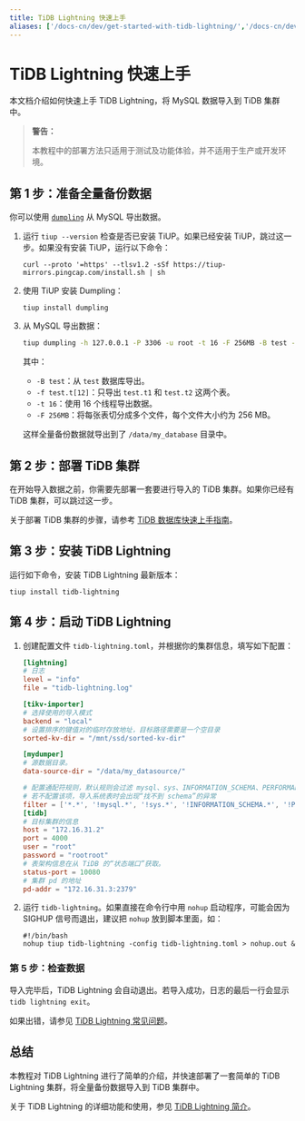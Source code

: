 ```yaml
---
title: TiDB Lightning 快速上手
aliases: ['/docs-cn/dev/get-started-with-tidb-lightning/','/docs-cn/dev/how-to/get-started/tidb-lightning/']
---
```


# TiDB Lightning 快速上手

本文档介绍如何快速上手 TiDB Lightning，将 MySQL 数据导入到 TiDB 集群中。

> **警告：**
>
> 本教程中的部署方法只适用于测试及功能体验，并不适用于生产或开发环境。

## 第 1 步：准备全量备份数据

你可以使用 [`dumpling`](/dumpling-overview.md) 从 MySQL 导出数据。

1. 运行 `tiup --version` 检查是否已安装 TiUP。如果已经安装 TiUP，跳过这一步。如果没有安装 TiUP，运行以下命令：

    ```
    curl --proto '=https' --tlsv1.2 -sSf https://tiup-mirrors.pingcap.com/install.sh | sh
    ```

2. 使用 TiUP 安装 Dumpling：

    ```shell
    tiup install dumpling
    ```

3. 从 MySQL 导出数据：

    ```sh
    tiup dumpling -h 127.0.0.1 -P 3306 -u root -t 16 -F 256MB -B test -f 'test.t[12]' -o /data/my_database/
    ```

    其中：

    - `-B test`：从 `test` 数据库导出。
    - `-f test.t[12]`：只导出 `test.t1` 和 `test.t2` 这两个表。
    - `-t 16`：使用 16 个线程导出数据。
    - `-F 256MB`：将每张表切分成多个文件，每个文件大小约为 256 MB。

    这样全量备份数据就导出到了 `/data/my_database` 目录中。

## 第 2 步：部署 TiDB 集群

在开始导入数据之前，你需要先部署一套要进行导入的 TiDB 集群。如果你已经有 TiDB 集群，可以跳过这一步。

关于部署 TiDB 集群的步骤，请参考 [TiDB 数据库快速上手指南](/quick-start-with-tidb.md)。

## 第 3 步：安装 TiDB Lightning

运行如下命令，安装 TiDB Lightning 最新版本：

```shell
tiup install tidb-lightning
```

## 第 4 步：启动 TiDB Lightning

1. 创建配置文件 `tidb-lightning.toml`，并根据你的集群信息，填写如下配置：

    ```toml
    [lightning]
    # 日志
    level = "info"
    file = "tidb-lightning.log"

    [tikv-importer]
    # 选择使用的导入模式
    backend = "local"
    # 设置排序的键值对的临时存放地址，目标路径需要是一个空目录
    sorted-kv-dir = "/mnt/ssd/sorted-kv-dir"

    [mydumper]
    # 源数据目录。
    data-source-dir = "/data/my_datasource/"

    # 配置通配符规则，默认规则会过滤 mysql、sys、INFORMATION_SCHEMA、PERFORMANCE_SCHEMA、METRICS_SCHEMA、INSPECTION_SCHEMA 系统数据库下的所有表
    # 若不配置该项，导入系统表时会出现“找不到 schema”的异常
    filter = ['*.*', '!mysql.*', '!sys.*', '!INFORMATION_SCHEMA.*', '!PERFORMANCE_SCHEMA.*', '!METRICS_SCHEMA.*', '!INSPECTION_SCHEMA.*']
    [tidb]
    # 目标集群的信息
    host = "172.16.31.2"
    port = 4000
    user = "root"
    password = "rootroot"
    # 表架构信息在从 TiDB 的“状态端口”获取。
    status-port = 10080
    # 集群 pd 的地址
    pd-addr = "172.16.31.3:2379"
    ```

2. 运行 `tidb-lightning`。如果直接在命令行中用 `nohup` 启动程序，可能会因为 SIGHUP 信号而退出，建议把 `nohup` 放到脚本里面，如：

    ```shell
    #!/bin/bash
    nohup tiup tidb-lightning -config tidb-lightning.toml > nohup.out &
    ```

### 第 5 步：检查数据

导入完毕后，TiDB Lightning 会自动退出。若导入成功，日志的最后一行会显示 `tidb lightning exit`。

如果出错，请参见 [TiDB Lightning 常见问题](/tidb-lightning/tidb-lightning-faq.md)。

## 总结

本教程对 TiDB Lightning 进行了简单的介绍，并快速部署了一套简单的 TiDB Lightning 集群，将全量备份数据导入到 TiDB 集群中。

关于 TiDB Lightning 的详细功能和使用，参见 [TiDB Lightning 简介](/tidb-lightning/tidb-lightning-overview.md)。
